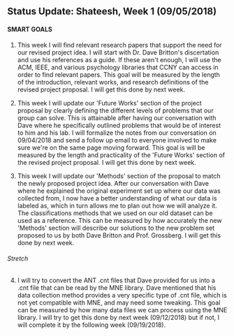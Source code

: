 ## Status Update: Shateesh, Week 1 (09/05/2018)
#### SMART GOALS 
1. This week I will find relevant research papers that support the need for our revised project idea. I will start with Dr. Dave Britton's discertation and use his references as a guide. If these aren't enough, I will use the ACM, IEEE, and various psychology libraries that CCNY can access in order to find relevant papers. This goal will be measured by the length of the introduction, relevant works, and research definitions of the revised project proposal. I will get this done by next week. 

2. This week I will update our 'Future Works' section of the project proposal by clearly defining the different levels of problems that our group can solve. This is attainable after having our conversation with Dave where he specifically outlined problems that would be of interest to him and his lab. I will formalize the notes from our conversation on 09/04/2018 and send a follow up email to everyone involved to make sure we're on the same page moving forward. This goal is will be measured by the length and practicality of the 'Future Works' section of the revised project proposal. I will get this done by next week. 

3. This week I will update our 'Methods' section of the proposal to match the newly proposed project idea. After our conversation with Dave where he explained the original experiment set up where our data was collected from, I now have a better understanding of what our data is labeled as, which in turn allows me to plan out how we will analyze it. The classifications methods that we used on our old dataset can be used as a reference. This can be measured by how accurately the new 'Methods' section will describe our solutions to the new problem set proposed to us by both Dave Britton and Prof. Grossberg. I will get this done by next week.

###### Stretch
4. I will try to convert the ANT .cnt files that Dave provided for us into a .cnt file that can be read by the MNE library. Dave mentioned that his data collection method provides a very specific type of .cnt file, which is not yet compatible with MNE, and may need some tweaking. This goal can be measured by how many data files we can process using the MNE library. I will try to get this done by next week (09/12/2018) but if not, I will complete it by the following week (09/19/2018). 
